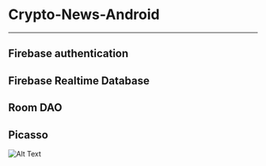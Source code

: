# Crypto-News-Android
------------------
Firebase authentication
------------------
Firebase Realtime Database
------------------
Room DAO
------------------
Picasso
------------------
![Alt Text](https://gfycat.com/rapiduntriedbrahmanbull)

